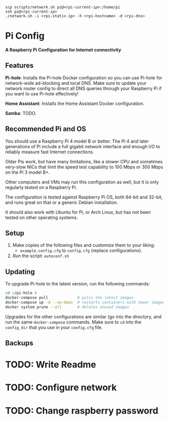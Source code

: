 ```
scp scripts/network.sh pi@<rpi-current-ip>:/home/pi
ssh pi@<rpi-current-ip>
./network.sh -i <rpi-static-ip> -h <rpi-hostname> -d <rpi-dns>
```

# Pi Config

**A Raspberry Pi Configuration for Internet connectivity**

## Features

**Pi-hole**: Installs the Pi-hole Docker configuration so you can use Pi-hole for network-wide ad-blocking and local DNS. Make sure to update your network router config to direct all DNS queries through your Raspberry Pi if you want to use Pi-hole effectively!

**Home Assistant**: Installs the Home Assistant Docker configuration.

**Samba**: TODO.

## Recommended Pi and OS

You should use a Raspberry Pi 4 model B or better. The Pi 4 and later generations of Pi include a full gigabit network interface and enough I/O to reliably measure fast Internet connections.

Older Pis work, but have many limitations, like a slower CPU and sometimes very-slow NICs that limit the speed test capability to 100 Mbps or 300 Mbps on the Pi 3 model B+.

Other computers and VMs may run this configuration as well, but it is only regularly tested on a Raspberry Pi.

The configuration is tested against Raspberry Pi OS, both 64-bit and 32-bit, and runs great on that or a generic Debian installation.

It should also work with Ubuntu for Pi, or Arch Linux, but has not been tested on other operating systems.

## Setup

  1. Make copies of the following files and customize them to your liking:
     - `example.config.cfg` to `config.cfg` (replace configurations).
  2. Run the script: `autoconf.sh`

## Updating

To upgrade Pi-hole to the latest version, run the following commands:

```bash
cd ~/pi-hole # 
docker-compose pull             # pulls the latest images
docker-compose up -d --no-deps  # restarts containers with newer images
docker system prune --all       # deletes unused images
```

Upgrades for the other configurations are similar (go into the directory, and run the same `docker-compose` commands. Make sure to `cd` into the `config_dir` that you use in your `config.cfg` file.


## Backups

# TODO: Write Readme
# TODO: Configure network
# TODO: Change raspberry password

